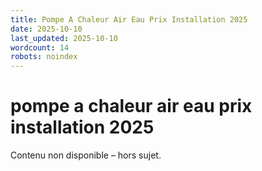 ```yaml
---
title: Pompe A Chaleur Air Eau Prix Installation 2025
date: 2025-10-10
last_updated: 2025-10-10
wordcount: 14
robots: noindex
---
```


# pompe a chaleur air eau prix installation 2025

Contenu non disponible – hors sujet.